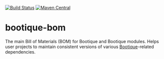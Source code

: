 [![Build Status](https://travis-ci.org/bootique/bootique-bom.svg)](https://travis-ci.org/bootique/bootique-bom)
[![Maven Central](https://maven-badges.herokuapp.com/maven-central/io.bootique.bom/bootique-bom/badge.svg)](https://maven-badges.herokuapp.com/maven-central/io.bootique.bom/bootique-bom/)

# bootique-bom

The main Bill of Materials (BOM) for Bootique and Bootique modules. Helps user projects to 
maintain consistent versions of various [Bootique](http://bootique.io)-related dependencies.



